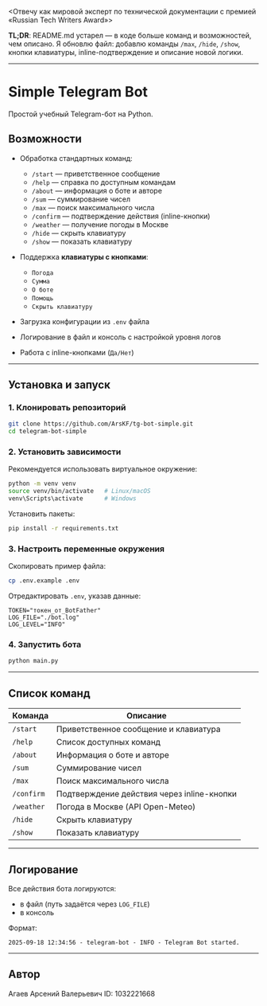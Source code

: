 <Отвечу как мировой эксперт по технической документации с премией «Russian Tech Writers Award»>

**TL;DR**: README.md устарел — в коде больше команд и возможностей, чем описано. Я обновлю файл: добавлю команды `/max`, `/hide`, `/show`, кнопки клавиатуры, inline-подтверждение и описание новой логики.

---

# Simple Telegram Bot

Простой учебный Telegram-бот на Python.

## Возможности

* Обработка стандартных команд:

  * `/start` — приветственное сообщение
  * `/help` — справка по доступным командам
  * `/about` — информация о боте и авторе
  * `/sum` — суммирование чисел
  * `/max` — поиск максимального числа
  * `/confirm` — подтверждение действия (inline-кнопки)
  * `/weather` — получение погоды в Москве
  * `/hide` — скрыть клавиатуру
  * `/show` — показать клавиатуру

* Поддержка **клавиатуры с кнопками**:

  * `Погода`
  * `Сумма`
  * `О боте`
  * `Помощь`
  * `Скрыть клавиатуру`

* Загрузка конфигурации из `.env` файла

* Логирование в файл и консоль с настройкой уровня логов

* Работа с inline-кнопками (`Да/Нет`)

---

## Установка и запуск

### 1. Клонировать репозиторий

```bash
git clone https://github.com/ArsKF/tg-bot-simple.git
cd telegram-bot-simple
```

### 2. Установить зависимости

Рекомендуется использовать виртуальное окружение:

```bash
python -m venv venv
source venv/bin/activate   # Linux/macOS
venv\Scripts\activate      # Windows
```

Установить пакеты:

```bash
pip install -r requirements.txt
```

### 3. Настроить переменные окружения

Скопировать пример файла:

```bash
cp .env.example .env
```

Отредактировать `.env`, указав данные:

```env
TOKEN="токен_от_BotFather"
LOG_FILE="./bot.log"
LOG_LEVEL="INFO"
```

### 4. Запустить бота

```bash
python main.py
```

---

## Список команд

| Команда    | Описание                                   |
| ---------- | ------------------------------------------ |
| `/start`   | Приветственное сообщение и клавиатура      |
| `/help`    | Список доступных команд                    |
| `/about`   | Информация о боте и авторе                 |
| `/sum`     | Суммирование чисел                         |
| `/max`     | Поиск максимального числа                  |
| `/confirm` | Подтверждение действия через inline-кнопки |
| `/weather` | Погода в Москве (API Open-Meteo)           |
| `/hide`    | Скрыть клавиатуру                          |
| `/show`    | Показать клавиатуру                        |

---

## Логирование

Все действия бота логируются:

* в файл (путь задаётся через `LOG_FILE`)
* в консоль

Формат:

```
2025-09-18 12:34:56 - telegram-bot - INFO - Telegram Bot started.
```

---

## Автор

Агаев Арсений Валерьевич
ID: 1032221668
